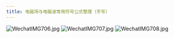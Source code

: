 ```yaml
---
title: 电磁场与电磁波常用符号公式整理（手写）
---
```

![WechatIMG706.jpg](https://s2.loli.net/2024/02/01/pPXLIG5T8brVwex.jpg)
![WechatIMG707.jpg](https://s2.loli.net/2024/02/01/FLzhA3Wxgmdi6jy.jpg)
![WechatIMG708.jpg](https://s2.loli.net/2024/02/01/jDIw3F1CfUoNZl2.jpg)